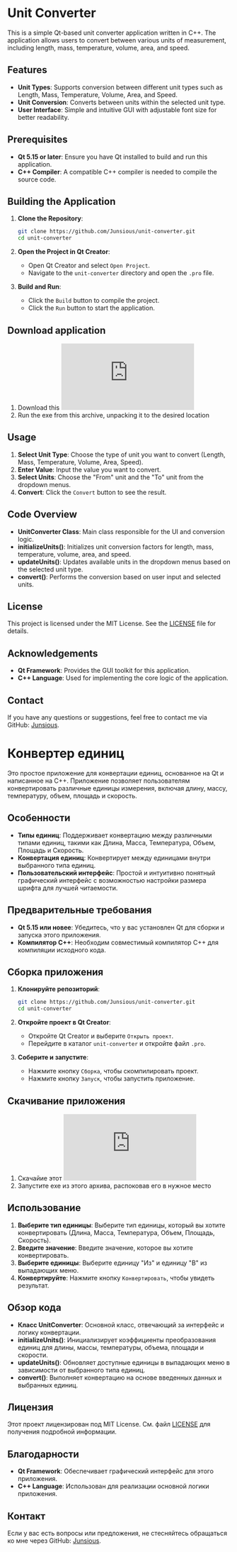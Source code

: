 # Unit Converter

This is a simple Qt-based unit converter application written in C++. The application allows users to convert between various units of measurement, including length, mass, temperature, volume, area, and speed.

## Features

- **Unit Types**: Supports conversion between different unit types such as Length, Mass, Temperature, Volume, Area, and Speed.
- **Unit Conversion**: Converts between units within the selected unit type.
- **User Interface**: Simple and intuitive GUI with adjustable font size for better readability.

## Prerequisites

- **Qt 5.15 or later**: Ensure you have Qt installed to build and run this application.
- **C++ Compiler**: A compatible C++ compiler is needed to compile the source code.

## Building the Application

1. **Clone the Repository**:
    ```bash
    git clone https://github.com/Junsious/unit-converter.git
    cd unit-converter
    ```

2. **Open the Project in Qt Creator**:
    - Open Qt Creator and select `Open Project`.
    - Navigate to the `unit-converter` directory and open the `.pro` file.

3. **Build and Run**:
    - Click the `Build` button to compile the project.
    - Click the `Run` button to start the application.


## Download application 
1. Download this ![7zip](https://github.com/Junsious/unit-convertor/blob/main/realese/%20release.7z)
2. Run the exe from this archive, unpacking it to the desired location

## Usage

1. **Select Unit Type**: Choose the type of unit you want to convert (Length, Mass, Temperature, Volume, Area, Speed).
2. **Enter Value**: Input the value you want to convert.
3. **Select Units**: Choose the "From" unit and the "To" unit from the dropdown menus.
4. **Convert**: Click the `Convert` button to see the result.

## Code Overview

- **UnitConverter Class**: Main class responsible for the UI and conversion logic.
- **initializeUnits()**: Initializes unit conversion factors for length, mass, temperature, volume, area, and speed.
- **updateUnits()**: Updates available units in the dropdown menus based on the selected unit type.
- **convert()**: Performs the conversion based on user input and selected units.

## License

This project is licensed under the MIT License. See the [LICENSE](LICENSE) file for details.

## Acknowledgements

- **Qt Framework**: Provides the GUI toolkit for this application.
- **C++ Language**: Used for implementing the core logic of the application.

## Contact

If you have any questions or suggestions, feel free to contact me via GitHub: [Junsious](https://github.com/Junsious).

# Конвертер единиц

Это простое приложение для конвертации единиц, основанное на Qt и написанное на C++. Приложение позволяет пользователям конвертировать различные единицы измерения, включая длину, массу, температуру, объем, площадь и скорость.

## Особенности

- **Типы единиц**: Поддерживает конвертацию между различными типами единиц, такими как Длина, Масса, Температура, Объем, Площадь и Скорость.
- **Конвертация единиц**: Конвертирует между единицами внутри выбранного типа единиц.
- **Пользовательский интерфейс**: Простой и интуитивно понятный графический интерфейс с возможностью настройки размера шрифта для лучшей читаемости.

## Предварительные требования

- **Qt 5.15 или новее**: Убедитесь, что у вас установлен Qt для сборки и запуска этого приложения.
- **Компилятор C++**: Необходим совместимый компилятор C++ для компиляции исходного кода.

## Сборка приложения

1. **Клонируйте репозиторий**:
    ```bash
    git clone https://github.com/Junsious/unit-converter.git
    cd unit-converter
    ```
2. **Откройте проект в Qt Creator**:
    - Откройте Qt Creator и выберите `Открыть проект`.
    - Перейдите в каталог `unit-converter` и откройте файл `.pro`.

3. **Соберите и запустите**:
    - Нажмите кнопку `Сборка`, чтобы скомпилировать проект.
    - Нажмите кнопку `Запуск`, чтобы запустить приложение.
## Скачивание приложения

1. Скачайие этот ![7zip](https://github.com/Junsious/unit-convertor/blob/main/realese/%20release.7z)
2. Запустите exe из этого архива, распоковав его в нужное место

## Использование

1. **Выберите тип единицы**: Выберите тип единицы, который вы хотите конвертировать (Длина, Масса, Температура, Объем, Площадь, Скорость).
2. **Введите значение**: Введите значение, которое вы хотите конвертировать.
3. **Выберите единицы**: Выберите единицу "Из" и единицу "В" из выпадающих меню.
4. **Конвертируйте**: Нажмите кнопку `Конвертировать`, чтобы увидеть результат.

## Обзор кода

- **Класс UnitConverter**: Основной класс, отвечающий за интерфейс и логику конвертации.
- **initializeUnits()**: Инициализирует коэффициенты преобразования единиц для длины, массы, температуры, объема, площади и скорости.
- **updateUnits()**: Обновляет доступные единицы в выпадающих меню в зависимости от выбранного типа единиц.
- **convert()**: Выполняет конвертацию на основе введенных данных и выбранных единиц.

## Лицензия

Этот проект лицензирован под MIT License. См. файл [LICENSE](LICENSE) для получения подробной информации.

## Благодарности

- **Qt Framework**: Обеспечивает графический интерфейс для этого приложения.
- **C++ Language**: Использован для реализации основной логики приложения.

## Контакт

Если у вас есть вопросы или предложения, не стесняйтесь обращаться ко мне через GitHub: [Junsious](https://github.com/Junsious).
